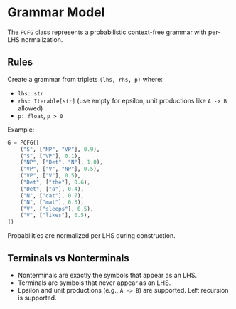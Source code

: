 # Grammar Model

The `PCFG` class represents a probabilistic context-free grammar with per-LHS normalization.

## Rules

Create a grammar from triplets `(lhs, rhs, p)` where:
- `lhs: str`
- `rhs: Iterable[str]` (use empty for epsilon; unit productions like `A -> B` allowed)
- `p: float`, `p > 0`

Example:

```python
G = PCFG([
    ("S", ["NP", "VP"], 0.9),
    ("S", ["VP"], 0.1),
    ("NP", ["Det", "N"], 1.0),
    ("VP", ["V", "NP"], 0.5),
    ("VP", ["V"], 0.5),
    ("Det", ["the"], 0.6),
    ("Det", ["a"], 0.4),
    ("N", ["cat"], 0.7),
    ("N", ["mat"], 0.3),
    ("V", ["sleeps"], 0.5),
    ("V", ["likes"], 0.5),
])
```

Probabilities are normalized per LHS during construction.

## Terminals vs Nonterminals

- Nonterminals are exactly the symbols that appear as an LHS.
- Terminals are symbols that never appear as an LHS.
- Epsilon and unit productions (e.g., `A -> B`) are supported. Left recursion is supported.
